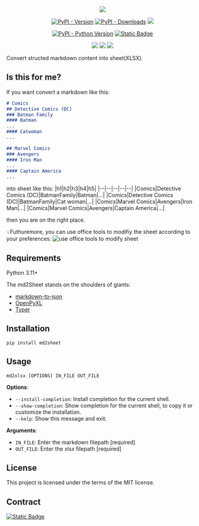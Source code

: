 <p align="center">

<img src="https://github.com/shangcode/md2sheet/raw/main/docs/img/md2sheet-logo.svg"/>

</p>

<p align="center">
<a href="https://pypi.org/project/md2sheet/"><img alt="PyPI - Version" src="https://img.shields.io/pypi/v/md2sheet"></a>
<a href="https://pypistats.org/packages/md2sheet"><img alt="PyPI - Downloads" src="https://img.shields.io/pypi/dw/md2sheet"></a>
<a href="https://opensource.org/licenses/MIT"><img src="https://img.shields.io/badge/License-MIT-yellow.svg"></a>
</p>

<p align="center">
<a href="https://pypi.org/project/md2sheet/"><img alt="PyPI - Python Version" src="https://img.shields.io/pypi/pyversions/md2sheet"></a>
<a href="https://md2sheet.slack.com/"><img alt="Static Badge" src="https://img.shields.io/badge/slack---?style=social&logo=slack"></a>
</p>

<p align="center">
<a href="https://github.com/shangcode/md2xlsx/actions/workflows/pylint.yml"><img src="https://github.com/shangcode/md2xlsx/actions/workflows/pylint.yml/badge.svg?branch=main"></a>
<a href="https://github.com/shangcode/md2sheet/actions/workflows/scorecard.yml"><img src="https://github.com/shangcode/md2sheet/actions/workflows/scorecard.yml/badge.svg?branch=main"></a>
<a href="https://www.bestpractices.dev/projects/8105"><img src="https://www.bestpractices.dev/projects/8105/badge"></a>
</p>
Convert structed markdown content into sheet(XLSX).

## Is this for me?

If you want convert a markdown like this:

```md
# Comics
## Detective Comics (DC)
### Batman Family
#### Batman
...
#### Catwoman
...

## Marvel Comics
### Avengers
#### Iron Man
...
#### Captain America
...
```

into sheet like this:
|h1|h2|h3|h4|h5|
|--|--|--|--|--|
|Comics|Detective Comics (DC)|BatmanFamily|Batman|...|
|Comics|Detective Comics (DC)|BatmanFamily|Cat woman|...|
|Comics|Marvel Comics|Avengers|Iron Man|...|
|Comics|Marvel Comics|Avengers|Captain America|...|

then you are on the right place.

💡Futhuremore, you can use office tools to modifiy the sheet according to your preferences:
![use office tools to modify sheet](https://github.com/shangcode/md2sheet/raw/main/docs/img/modifed-with-office-tools.png)

## Requirements
Python 3.11+

The md2Sheet stands on the shoulders of giants:

- [markdown-to-json](https://github.com/njvack/markdown-to-json/)
- [OpenPyXL](https://openpyxl.readthedocs.io/en/stable/)
- [Typer](https://typer.tiangolo.com/)

## Installation
```console
pip install md2sheet
```

## Usage

```console
md2xlsx [OPTIONS] IN_FILE OUT_FILE
```

**Options**:

- `--install-completion`: Install completion for the current shell.
- `--show-completion`: Show completion for the current shell, to copy it or customize the installation.
- `--help`: Show this message and exit.

**Arguments**:

- `IN_FILE`: Enter the markdown filepath [required]
- `OUT_FILE`: Enter the xlsx filepath [required]

## License

This project is licensed under the terms of the MIT license.

## Contract
<a href="https://md2sheet.slack.com"><img alt="Static Badge" src="https://img.shields.io/badge/slack---?style=for-the-badge&logo=slack"></a>

